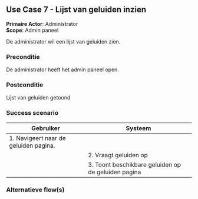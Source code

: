 ## Use Case 7 - Lijst van geluiden inzien

**Primaire Actor**: Administrator
<br />
**Scope**: Admin paneel

De administrator wil een lijst van geluiden zien.

### Preconditie

De administrator heeft het admin paneel open.

### Postconditie

Lijst van geluiden getoond

### Success scenario

|Gebruiker   |Systeem|
|---|---|
|1. Navigeert naar de geluiden pagina. |   |
|| 2. Vraagt geluiden op|
||3. Toont beschikbare geluiden op de geluiden pagina|

### Alternatieve flow(s)
